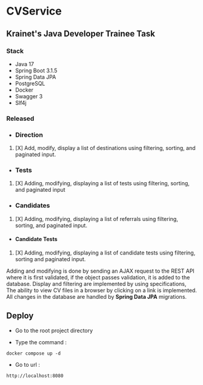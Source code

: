 # CVService

## Krainet's Java Developer Trainee Task

### Stack

* Java 17
* Spring Boot 3.1.5
* Spring Data JPA
* PostgreSQL
* Docker
* Swagger 3
* Slf4j

### Released 

* ### Direction

1. [X] Add, modify, display a list of destinations using filtering, sorting, and paginated
   input.


* ### Tests

1. [X] Adding, modifying, displaying a list of tests using filtering, sorting, and paginated input


* ### Candidates

1. [X] Adding, modifying, displaying a list of referrals using filtering, sorting, and paginated
   input.


* #### Candidate Tests

1. [X] Adding, modifying, displaying a list of candidate tests using filtering, sorting and
   paginated input.

Adding and modifying is done by sending an AJAX request to the REST API where it is first validated, if the object
passes validation, it is added to the database. Display and filtering are implemented by using specifications,
The ability to view CV files in a browser by clicking on a link is implemented. All changes in the database are handled by **Spring Data JPA** migrations.


## Deploy
 
* Go to the root project directory 

* Type the command :

`docker compose up -d` 

* Go to url : 

`http://localhost:8080`

